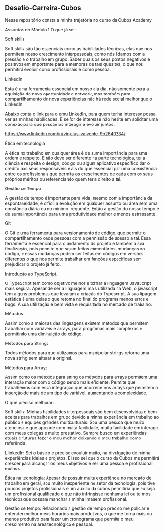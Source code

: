 ## Desafio-Carreira-Cubos
Nesse repositório consta a minha trajetória no curso da Cubos Academy

Assuntos do Módulo 1 
O que já sei:

 

Soft skills  

Soft skills são tão essenciais como as habilidades técnicas, elas que nos permitem nosso crescimento interpessoais, como nós lidamos com a pressão e o trabalho em grupo. Saber quais os seus pontos negativos e positivos em importante para a melhoras de tais quesitos, o que nos permitirá evoluir como profissionais e como pessoa. 



LinkedIn 

Esta é uma ferramenta essencial em nosso dia dia, não somente para a aquisição de nova oportunidade e network, mas também para compartilhamento de nova experiências não há rede social melhor que o LinkedIn.

Abaixo conta o link para o emu LinkedIn, para quem tenha interesse possa ver as minhas habilidades. E se for de interesse não hesite em solicitar uma conexão para que possamos interagir e evoluir juntos. 

https://www.linkedin.com/in/vinicius-valverde-9b2640234/ 

 

Ética em tecnologia 

A ética no trabalho em qualquer área é de suma importância para uma ordem e respeito. E não deve ser diferente na parte tecnológica, ter a ciência e respeita o design, código ou algum aplicativo específico dar o crédito aos seus responsáveis é ais do que essencial par uma coexistência entre os profissionais que permita os crescimentos de cada com os seus próprios méritos ou referenciando quem teria direito a tal. 

 

Gestão de Tempo 

A gestão de tempo é importante para vida, mesmo com a importância da espontaneidade, é difícil a evolução em qualquer assunto ou área sem uma constância diária ou no mínimo frequente. Então a gestão do nosso tempo é de suma importância para uma produtividade melhor e menos estressante. 

 

 

 

Git 

O Git é uma ferramenta para versionamento de código, que permite o compartilhamento onde pessoas com a permissão de acesso a tal. Essa ferramenta é essencial para o andamento do projeto e também a sua finalização, pois permite que sejam feitos comentários, mudanças no código, e essas mudanças podem ser feitas em códigos em versões diferentes o que nos permite trabalhar em funções específicas sem prejudicar o projeto já feito. 

 

 

Introdução ao TypeScript. 

O TypeScript tem como objetivo melhor e tornar a linguagem JavaScript mais segura. Apesar de ser a linguagem mais utilizada na Web, o javascript tem alguns problemas que levaram a criação do Typescript. A sua tipagem estática é uma delas o que retorna no final do programa menos erros e bugs. A sua utilização é bem vista e requisitada no mercado de trabalho. 

 

Métodos 

Assim como a maiorias das linguagens existem métodos que permitem trabalhar com variáveis e arrays, para programas mais complexos e permitindo uma diminuição do código. 

Métodos para  Strings 

Todos métodos para que utilizamos para manipular strings retorna uma nova string sem alterar a original.  

 

Métodos para  Arrays 

Assim como os métodos para string os métodos para arrays permitem uma interação maior com o código sendo mais eficiente. Permite que trabalhemos com essa integração que acontece nos arrays que permitem a inserção de mais de um tipo de variável, aumentando a complexidade. 

O que preciso melhorar:

Soft skills:
Minhas habilidades interpessoais são bem desenvolvidas e bem aceitas para trabalhos em grupo devido a minha experiência em trabalho ao público e equipes grandes multiculturais. Sou uma pessoa que muito atenciosa e que aprende com muita facilidade, muita facilidade em interagir com meus colegas e muito prestativo. Sempre busco em experiências atuais e futuras fazer o meu melhor deixando o meu trabalho como referência.  

LIinkedIn:
Sei o básico e preciso evouluir muito, na divulgação de minha experiências ideias e projetos. E isso sei que o curso da Cubos me permitirá crescer para alcançar os meus objetivos e ser uma pessoa e profissional melhor.

Ética na tecnologia:
Apesar de possuir muita experiência no mercado de trabalho em geral, sou muito inexperiente no setor da tecnologia, pois tive poucos projetos profissionais e um auxílio da cubos permitiria que eu seja um profissional qualificado e que não infringisse nenhuma lei ou termos técnicos que possam manchar a minha imagem profissional. 

Gestão de tempo:
Relacionado a gestão de tempo preciso me policiar e entender melhor meus horários mais produtivos, o que me torna mais ou menos produtivo para fazer um cronograma que permita o meu crescimento na área tecnológica e pessoal. 


